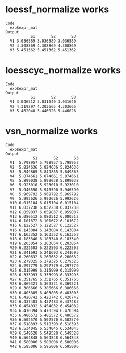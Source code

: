# loessf_normalize works

    Code
      exp$expr_mat
    Output
               S1       S2       S3
      V1 3.036589 3.036589 3.036589
      V2 4.308869 4.308869 4.308869
      V3 5.451362 5.451362 5.451362

# loesscyc_normalize works

    Code
      exp$expr_mat
    Output
               S1       S2       S3
      V1 3.046512 3.031640 3.031640
      V2 4.319297 4.303665 4.303665
      V3 5.462048 5.446026 5.446026

# vsn_normalize works

    Code
      exp$expr_mat
    Output
                S1       S2       S3
      V1  5.798957 5.798957 5.798957
      V2  5.824636 5.824636 5.824636
      V3  5.849865 5.849865 5.849865
      V4  5.874661 5.874661 5.874661
      V5  5.899038 5.899038 5.899038
      V6  5.923010 5.923010 5.923010
      V7  5.946590 5.946590 5.946590
      V8  5.969792 5.969792 5.969792
      V9  5.992626 5.992626 5.992626
      V10 6.015104 6.015104 6.015104
      V11 6.037238 6.037238 6.037238
      V12 6.059037 6.059037 6.059037
      V13 6.080512 6.080512 6.080512
      V14 6.101672 6.101672 6.101672
      V15 6.122527 6.122527 6.122527
      V16 6.143084 6.143084 6.143084
      V17 6.163352 6.163352 6.163352
      V18 6.183340 6.183340 6.183340
      V19 6.203054 6.203054 6.203054
      V20 6.222503 6.222503 6.222503
      V21 6.241693 6.241693 6.241693
      V22 6.260632 6.260632 6.260632
      V23 6.279325 6.279325 6.279325
      V24 6.297779 6.297779 6.297779
      V25 6.315999 6.315999 6.315999
      V26 6.333993 6.333993 6.333993
      V27 6.351765 6.351765 6.351765
      V28 6.369321 6.369321 6.369321
      V29 6.386666 6.386666 6.386666
      V30 6.403805 6.403805 6.403805
      V31 6.420742 6.420742 6.420742
      V32 6.437483 6.437483 6.437483
      V33 6.454032 6.454032 6.454032
      V34 6.470394 6.470394 6.470394
      V35 6.486572 6.486572 6.486572
      V36 6.502570 6.502570 6.502570
      V37 6.518393 6.518393 6.518393
      V38 6.534045 6.534045 6.534045
      V39 6.549528 6.549528 6.549528
      V40 6.564848 6.564848 6.564848
      V41 6.580006 6.580006 6.580006
      V42 6.595006 6.595006 6.595006

